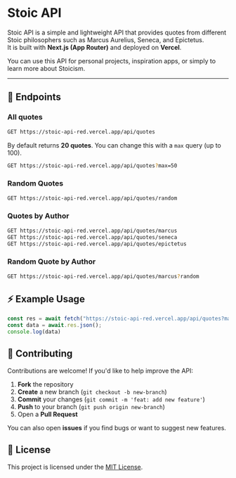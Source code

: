 # Stoic API

Stoic API is a simple and lightweight API that provides quotes from different Stoic philosophers such as Marcus Aurelius, Seneca, and Epictetus.  
It is built with **Next.js (App Router)** and deployed on **Vercel**.

You can use this API for personal projects, inspiration apps, or simply to learn more about Stoicism.

---

## 📌 Endpoints

### All quotes

```bash
GET https://stoic-api-red.vercel.app/api/quotes
```

By default returns **20 quotes**. You can change this with a `max` query (up to 100).

```bash
GET https://stoic-api-red.vercel.app/api/quotes?max=50
```

### Random Quotes

```bash
GET https://stoic-api-red.vercel.app/api/quotes/random
```

### Quotes by Author

```bash
GET https://stoic-api-red.vercel.app/api/quotes/marcus
GET https://stoic-api-red.vercel.app/api/quotes/seneca
GET https://stoic-api-red.vercel.app/api/quotes/epictetus
```

### Random Quote by Author

```bash
GET https://stoic-api-red.vercel.app/api/quotes/marcus?random
```

## ⚡ Example Usage

```js
const res = await fetch("https://stoic-api-red.vercel.app/api/quotes?max=5");
const data = await.res.json();
console.log(data)
```

## 🤝 Contributing

Contributions are welcome! If you'd like to help improve the API:

1. **Fork** the repository
2. **Create** a new branch (`git checkout -b new-branch`)
3. **Commit** your changes (`git commit -m 'feat: add new feature'`)
4. **Push** to your branch (`git push origin new-branch`)
5. Open a **Pull Request**

You can also open **issues** if you find bugs or want to suggest new features.

## 📜 License

This project is licensed under the [MIT License](./LICENSE).
